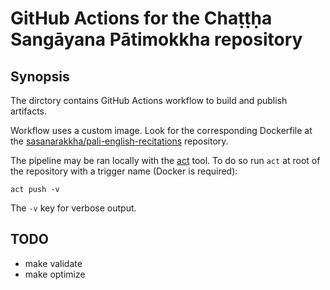 # GitHub Actions for the Chaṭṭḥa Sangāyana Pātimokkha repository

## Synopsis

The dirctory contains GitHub Actions workflow to build and publish artifacts.

Workflow uses a custom image. Look for the corresponding Dockerfile at the
[sasanarakkha/pali-english-recitations](https://github.com/sasanarakkha/pali-english-recitations/blob/main/.github/)
repository.

The pipeline may be ran locally with the [act](https://github.com/nektos/act)
tool. To do so run `act` at root of the repository with a trigger name
(Docker is required):

```shell
act push -v
```

The `-v` key for verbose output.


## TODO

- make validate
- make optimize
